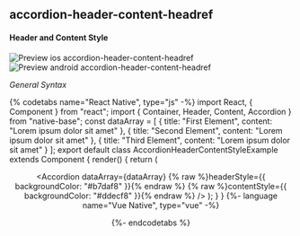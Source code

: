 ## accordion-header-content-headref
#### Header and Content Style

![Preview ios accordion-header-content-headref](https://github.com/GeekyAnts/NativeBase-KitchenSink/raw/v2.6.1/screenshots/ios/accordion-header-content-style.gif)
![Preview android accordion-header-content-headref](https://github.com/GeekyAnts/NativeBase-KitchenSink/raw/v2.6.1/screenshots/android/accordion-header-content-style.gif)


*General Syntax*

{% codetabs name="React Native", type="js" -%}
import React, { Component } from "react";
import { Container, Header, Content, Accordion } from "native-base";
const dataArray = [
  { title: "First Element", content: "Lorem ipsum dolor sit amet" },
  { title: "Second Element", content: "Lorem ipsum dolor sit amet" },
  { title: "Third Element", content: "Lorem ipsum dolor sit amet" }
];
export default class AccordionHeaderContentStyleExample extends Component {
  render() {
    return (
      <Container>
        <Header />
        <Content padder>
          <Accordion
            dataArray={dataArray}
            {% raw %}headerStyle={{ backgroundColor: "#b7daf8" }}{% endraw %}
            {% raw %}contentStyle={{ backgroundColor: "#ddecf8" }}{% endraw %}
          />
        </Content>
      </Container>
    );
  }
}
{%- language name="Vue Native", type="vue" -%}
<template>
  <nb-container>
    <nb-header />
    <nb-content>
      <nb-accordion
        :dataArray="dataArray"
        :headerStyle="{ backgroundColor: '#b7daf8' }"
        :contentStyle="{ backgroundColor: '#ddecf8' }"
      />
    </nb-content>
  </nb-container>
</template>
<script>
export default {
  data: function() {
    return {
      dataArray: [
        { title: "First Element", content: "Lorem ipsum dolor sit amet" },
        { title: "Second Element", content: "Lorem ipsum dolor sit amet" },
        { title: "Third Element", content: "Lorem ipsum dolor sit amet" }
      ],
    };
  },
};
</script>
{%- endcodetabs %}
<p>
    <div id="" class="mobileDevice" style="background: url(&quot;https://docs.nativebase.io/docs/assets/iosphone.png&quot;) no-repeat; padding: 63px 20px 100px 15px; width: 292px; height: 600px;margin:0 auto;float:none;">
        <img src="https://github.com/GeekyAnts/NativeBase-KitchenSink/raw/v2.6.1/screenshots/ios/accordion-header-content-style.gif" alt="" style="display:block !important" />
    </div>
</p>
<br />